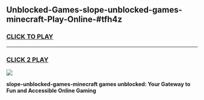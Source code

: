 
## Unblocked-Games-slope-unblocked-games-minecraft-Play-Online-#tfh4z
<h3>
<a href="https://premium.freeplayer.one?title=slope-unblocked-games-minecraft&ref=24F">CLICK TO PLAY</a></h3>
<hr>

<h3>
<a href="https://premium.freeplayer.one?title=slope-unblocked-games-minecraft&ref=24F">CLICK 2 PLAY</a>
  
</h3>

<a href="https://premium.freeplayer.one?title=slope-unblocked-games-minecraft&ref=24F/"><img src="https://clearcache.store/games.png"></a>


**slope-unblocked-games-minecraft games unblocked: Your Gateway to Fun and Accessible Online Gaming**
